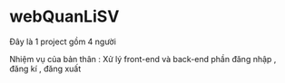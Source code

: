 # webQuanLiSV
Đây là 1 project gồm 4 người

Nhiệm vụ của bản thân : Xử lý front-end và back-end phần đăng nhập , đăng kí , đăng xuất

